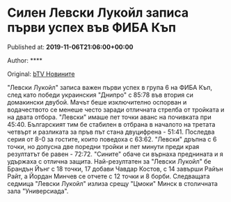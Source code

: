 
# Силен Левски Лукойл записа първи успех във ФИБА Къп

Published at: **2019-11-06T21:06:00+00:00**

Author: ****

Original: [bTV Новините](https://btvnovinite.bg/sport/silen-levski-lukojl-zapisa-parvi-uspeh-vav-fiba-kap.html)

"Левски Лукойл" записа важен първи успех в група 6 на ФИБА Къп, след като победи украинския "Днипро" с 85:78 във втория си домакински двубой.
Мачът беше изключително оспорван и водачеството се менеше често заради отличната стрелба от тройката и на двата отбора. "Левски" имаше пет точки аванс на почивката при 45:40. Българският тим бе стабилен в отбрана в началото на третата четвърт и разликата за пръв път стана двуцифрена - 51:41. Последва серия от 8-0 за гостите, които поведоха с 63:62.
"Левски" дръпна с 6 точки, но допусна две поредни тройки и пет минути преди края резултатът бе равен - 72:72.
"Сините" обаче си върнаха преднината и я удържаха с отлична защита. Най-резултатен за "Левски Лукойл" бе Брандън Йънг с 18 точки, 17 добави Чавдар Костов, с 14 завърши Райън Райт, а Йордан Минчев се отчете с 12 точки и 8 борби.
Следващата седмица "Левски Лукойл" излиза срещу "Цмоки" Минск в столичната зала "Универсиада".
